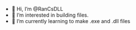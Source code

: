 - 👋 Hi, I’m @RanCsDLL
- 👀 I’m interested in building files.
- 🌱 I’m currently learning to make .exe and .dll files

<!---
RanCsDLL/RanCsDLL is a ✨ special ✨ repository because its `README.md` (this file) appears on your GitHub profile.
fly. - RanCsDLL
--->
